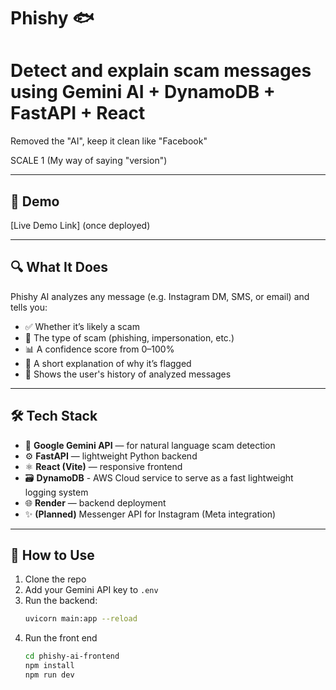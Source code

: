# Phishy 🐟

# **Detect and explain scam messages using Gemini AI + DynamoDB + FastAPI + React**


Removed the "AI", keep it clean like "Facebook"

SCALE 1 (My way of saying "version")

---

## 🚀 Demo
[Live Demo Link] (once deployed)

---

## 🔍 What It Does

Phishy AI analyzes any message (e.g. Instagram DM, SMS, or email) and tells you:
- ✅ Whether it’s likely a scam
- 🧠 The type of scam (phishing, impersonation, etc.)
- 📊 A confidence score from 0–100%
- 📄 A short explanation of why it’s flagged
- 📜 Shows the user's history of analyzed messages

---

## 🛠 Tech Stack

- 🧠 **Google Gemini API** — for natural language scam detection
- ⚙️ **FastAPI** — lightweight Python backend
- ⚛️ **React (Vite)** — responsive frontend
- 🗃️ **DynamoDB** - AWS Cloud service to serve as a fast lightweight logging system
- 🌐 **Render** — backend deployment
- ✨ **(Planned)** Messenger API for Instagram (Meta integration)

---

## 🧪 How to Use

1. Clone the repo
2. Add your Gemini API key to `.env`
3. Run the backend:
   ```bash
   uvicorn main:app --reload
4. Run the front end
    ```bash
   cd phishy-ai-frontend
    npm install
    npm run dev

